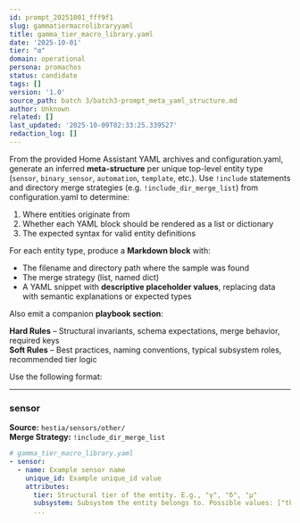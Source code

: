 ```yaml
---
id: prompt_20251001_fff9f1
slug: gammatiermacrolibraryyaml
title: gamma_tier_macro_library.yaml
date: '2025-10-01'
tier: "α"
domain: operational
persona: promachos
status: candidate
tags: []
version: '1.0'
source_path: batch 3/batch3-prompt_meta_yaml_structure.md
author: Unknown
related: []
last_updated: '2025-10-09T02:33:25.339527'
redaction_log: []
---
```


From the provided Home Assistant YAML archives and configuration.yaml, generate an inferred **meta-structure** per unique top-level entity type (`sensor`, `binary_sensor`, `automation`, `template`, etc.). Use `!include` statements and directory merge strategies (e.g. `!include_dir_merge_list`) from configuration.yaml to determine:

1. Where entities originate from
2. Whether each YAML block should be rendered as a list or dictionary
3. The expected syntax for valid entity definitions

For each entity type, produce a **Markdown block** with:

- The filename and directory path where the sample was found
- The merge strategy (list, named dict)
- A YAML snippet with **descriptive placeholder values**, replacing data with semantic explanations or expected types

Also emit a companion **playbook section**:

**Hard Rules** – Structural invariants, schema expectations, merge behavior, required keys  
**Soft Rules** – Best practices, naming conventions, typical subsystem roles, recommended tier logic

Use the following format:

---

### sensor  
**Source:** `hestia/sensors/other/`  
**Merge Strategy:** `!include_dir_merge_list`  

```yaml
# gamma_tier_macro_library.yaml
- sensor:
  - name: Example sensor name
    unique_id: Example unique_id value
    attributes:
      tier: Structural tier of the entity. E.g., "γ", "δ", "μ"
      subsystem: Subsystem the entity belongs to. Possible values: ["theia", "aether", ...]
      ...


